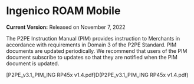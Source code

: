 # Ingenico ROAM Mobile

**Current Version:** Released on November 7, 2022

The P2PE Instruction Manual (PIM) provides instruction to Merchants in accordance with requirements in Domain 3 of the P2PE Standard. PIM documents are updated periodically. We recommend that users of the PIM document subscribe to updates so that they are notified when the PIM document is updated.

[P2PE_v3.1_PIM_ING RP45x v1.4.pdf]D(P2PE_v3.1_PIM_ING RP45x v1.4.pdf)
